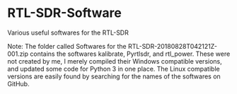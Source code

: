 # RTL-SDR-Software
Various useful softwares for the RTL-SDR

Note: The folder called Softwares for the RTL-SDR-20180828T042121Z-001.zip contains the softwares kalibrate, Pyrtlsdr, and rtl_power. These were not created by me, I merely compiled their Windows compatible versions, and updated some code for Python 3 in one place. The Linux compatible versions are easily found by searching for the names of the softwares on GitHub.
